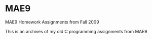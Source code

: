 # MAE9
MAE9 Homework Assignments from Fall 2009

This is an archives of my old C programming assignments from MAE9
